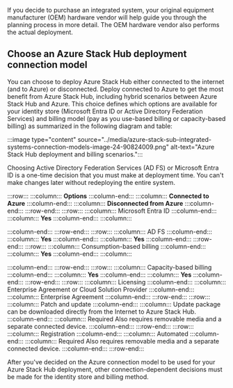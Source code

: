 If you decide to purchase an integrated system, your original equipment manufacturer (OEM) hardware vendor will help guide you through the planning process in more detail. The OEM hardware vendor also performs the actual deployment.

## Choose an Azure Stack Hub deployment connection model

You can choose to deploy Azure Stack Hub either connected to the internet (and to Azure) or disconnected. Deploy connected to Azure to get the most benefit from Azure Stack Hub, including hybrid scenarios between Azure Stack Hub and Azure. This choice defines which options are available for your identity store (Microsoft Entra ID or Active Directory Federation Services) and billing model (pay as you use-based billing or capacity-based billing) as summarized in the following diagram and table:

:::image type="content" source="../media/azure-stack-sub-integrated-systems-connection-models-image-24-90824009.png" alt-text="Azure Stack Hub deployment and billing scenarios.":::


Choosing Active Directory Federation Services (AD FS) or Microsoft Entra ID is a one-time decision that you must make at deployment time. You can't make changes later without redeploying the entire system.

:::row:::
  :::column:::
    **Options**
  :::column-end:::
  :::column:::
    **Connected to Azure**
  :::column-end:::
  :::column:::
    **Disconnected from Azure**
  :::column-end:::
:::row-end:::
:::row:::
  :::column:::
    Microsoft Entra ID
  :::column-end:::
  :::column:::
    **Yes**
  :::column-end:::
  :::column:::
    
  :::column-end:::
:::row-end:::
:::row:::
  :::column:::
    AD FS
  :::column-end:::
  :::column:::
    **Yes**
  :::column-end:::
  :::column:::
    **Yes**
  :::column-end:::
:::row-end:::
:::row:::
  :::column:::
    Consumption-based billing
  :::column-end:::
  :::column:::
    **Yes**
  :::column-end:::
  :::column:::
    
  :::column-end:::
:::row-end:::
:::row:::
  :::column:::
    Capacity-based billing
  :::column-end:::
  :::column:::
    **Yes**
  :::column-end:::
  :::column:::
    **Yes**
  :::column-end:::
:::row-end:::
:::row:::
  :::column:::
    Licensing
  :::column-end:::
  :::column:::
    Enterprise Agreement or Cloud Solution Provider
  :::column-end:::
  :::column:::
    Enterprise Agreement
  :::column-end:::
:::row-end:::
:::row:::
  :::column:::
    Patch and update
  :::column-end:::
  :::column:::
    Update package can be downloaded directly from the Internet to Azure Stack Hub.
  :::column-end:::
  :::column:::
    Required Also requires removable media and a separate connected device.
  :::column-end:::
:::row-end:::
:::row:::
  :::column:::
    Registration
  :::column-end:::
  :::column:::
    Automated
  :::column-end:::
  :::column:::
    Required Also requires removable media and a separate connected device.
  :::column-end:::
:::row-end:::


After you've decided on the Azure connection model to be used for your Azure Stack Hub deployment, other connection-dependent decisions must be made for the identity store and billing method.
